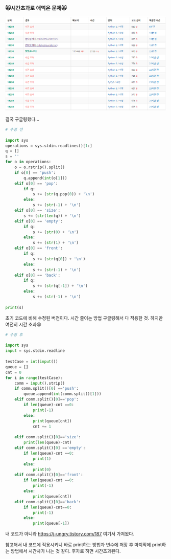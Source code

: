 ### 🙀시간초과로 애먹은 문제🙀



![image-20230212222810262](18258.assets/image-20230212222810262.png)

결국 구글링했다...



```python
# 수정 전

import sys
operations = sys.stdin.readlines()[1:]
q = []
s = ''
for o in operations:
    o = o.rstrip().split()
    if o[0] == 'push':
        q.append(int(o[1]))
    elif o[0] == 'pop':
        if q:
            s += (str(q.pop(0)) + '\n')
        else:
            s += (str(-1) + '\n')
    elif o[0] == 'size':
        s += (str(len(q)) + '\n')
    elif o[0] == 'empty':
        if q:
            s += (str(0) + '\n')
        else:
            s += (str(1) + '\n')
    elif o[0] == 'front':
        if q:
            s += (str(q[0]) + '\n')
        else:
            s += (str(-1) + '\n')
    elif o[0] == 'back':
        if q:
            s += (str(q[-1]) + '\n')
        else:
            s += (str(-1) + '\n')
            
print(s)

```

초기 코드에 비해 수정된 버전이다. 시간 줄이는 방법 구글링해서 다 적용한 것. 하지만 여전히 시간 초과😫



```python
# 수정 후

import sys
input = sys.stdin.readline

testCase = int(input())
queue = []
cnt = 0
for i in range(testCase):
    comm = input().strip()
    if comm.split()[0] =='push':
        queue.append(int(comm.split()[1]))
    elif comm.split()[0]=='pop':
        if len(queue)-cnt ==0:
            print(-1)
        else:
            print(queue[cnt])
            cnt += 1

    elif comm.split()[0]=='size':
        print(len(queue)-cnt)
    elif comm.split()[0] =='empty':
        if len(queue)-cnt ==0:
            print(1)
        else:
            print(0)
    elif comm.split()[0]=='front':
        if len(queue)-cnt ==0:
            print(-1)
        else:
            print(queue[cnt])
    elif comm.split()[0]=='back':
        if len(queue)-cnt==0:
            print(-1)
        else:
            print(queue[-1])
```

내 코드가 아니라 https://j-ungry.tistory.com/187 여기서 가져왔다. 

참고해서 내 코드에 적용시키니 바로 print하는 방법과 변수에 저장 후 마지막에 print하는 방법에서 시간차가 나는 것 같다. 후자로 하면 시간초과된다.
